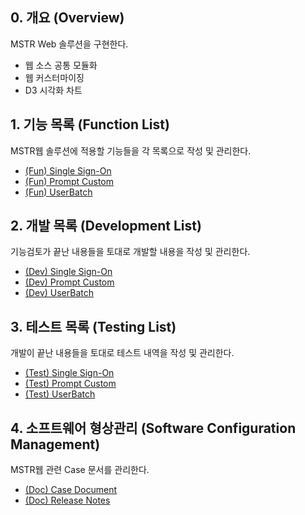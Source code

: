 ## 0. 개요 (Overview)
MSTR Web 솔루션을 구현한다. 
 - 웹 소스 공통 모듈화 
 - 웹 커스터마이징
 - D3 시각화 차트

## 1. 기능 목록 (Function List)
MSTR웹 솔루션에 적용할 기능들을 각 목록으로 작성 및 관리한다.
 - [(Fun) Single Sign-On](https://github.com/JUOHJANG/Document/blob/main/Single%20Sign-On.md)
 - [(Fun) Prompt Custom](https://github.com/JUOHJANG/Document/blob/main/Prompt%20Custom.md)
 - [(Fun) UserBatch](https://github.com/JUOHJANG/Document/blob/main/UserBatch.md)
## 2. 개발 목록 (Development List)
기능검토가 끝난 내용들을 토대로 개발할 내용을 작성 및 관리한다.
 - [(Dev) Single Sign-On](https://github.com/JUOHJANG/Document/blob/main/Single%20Sign-On.md)
 - [(Dev) Prompt Custom](https://github.com/JUOHJANG/Document/blob/main/Prompt%20Custom.md)
 - [(Dev) UserBatch](UserBatch)
## 3. 테스트 목록 (Testing List)
개발이 끝난 내용들을 토대로 테스트 내역을 작성 및 관리한다.
 - [(Test) Single Sign-On](https://github.com/JUOHJANG/Document/blob/main/Single%20Sign-On.md)
 - [(Test) Prompt Custom](https://github.com/JUOHJANG/Document/blob/main/Prompt%20Custom.md)
 - [(Test) UserBatch](UserBatch)
## 4. 소프트웨어 형상관리 (Software Configuration Management)
MSTR웹 관련 Case 문서를 관리한다.
 - [(Doc) Case Document](https://github.com/JUOHJANG/Document/blob/main/Case%20Document.md)
 - [(Doc) Release Notes](https://github.com/JUOHJANG/Document/blob/main/Case%20Document.md)
